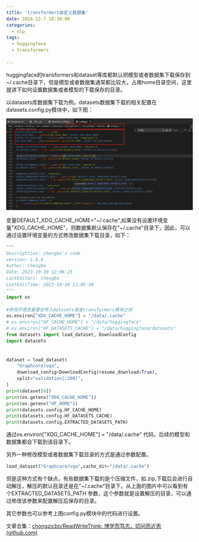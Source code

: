 ```yaml
---
title: 'transformers自定义数据集'
date: 2024-12-7 18:30:00
categories:
  - nlp
tags:
  - huggingface
  - transformers

---
```




huggingface的transformers和dataset等库都默认把模型或者数据集下载保存到~/.cache目录下，但是模型或者数据集通常都比较大，占用home目录空间，这里就讲下如何设置数据集或者模型的下载保存的目录。

以datasets库数据集下载为例。datasets数据集下载的相关配置在datasets.config.py模块中，如下图：

![image-20231031165446512](https://raw.githubusercontent.com/chongzicbo/images/main/picgo/image-20231031165446512.png)

变量DEFAULT_XDG_CACHE_HOME="~/.cache",如果没有设置环境变量"XDG_CACHE_HOME"，则数据集默认保存在"~/.cache"目录下，因此，可以通过设置环境变量的方式修改数据集下载目录，如下：

```python
"""
Descripttion: chengbo's code
version: 1.0.0
Author: chengbo
Date: 2023-10-30 12:06:23
LastEditors: chengbo
LastEditTime: 2023-10-30 12:06:30
"""
import os

#修改环境变量要在导入datasets或者transformers模块之前
os.environ["XDG_CACHE_HOME"] = "/data/.cache"  
# os.environ["HF_CACHE_HOME"] = "/data/huggingface"
# os.environ["HF_DATASETS_CACHE"] = "/data/huggingface/datasets"
from datasets import load_dataset, DownloadConfig
import datasets


dataset = load_dataset(
    "Graphcore/vqa",
    download_config=DownloadConfig(resume_download=True),
    split="validation[:200]",
)
print(dataset[0])
print(os.getenv("XDG_CACHE_HOME"))
print(os.getenv("HF_HOME"))
print(datasets.config.HF_CACHE_HOME)
print(datasets.config.HF_DATASETS_CACHE)
print(datasets.config.EXTRACTED_DATASETS_PATH)

```

通过os.environ["XDG_CACHE_HOME"] = "/data/.cache" 代码，后续的模型和数据集都会下载到该目录下。



另外一种修改模型或者数据集下载目录的方式是通过参数配置。

```python
load_dataset("Graphcore/vqa",cache_dir="/data/.cache")
```

但是这种方式有个缺点，有些数据集下载的是个压缩文件，如.zip,下载后会进行自动解压，解压的默认目录还是在"~/.cache"目录下。从上面的图片中可以看到有个EXTRACTED_DATASETS_PATH 参数，这个参数就是设置解压的目录，可以通过修改该参数来配置解压后保存的目录。

其它参数也可以参考上图config.py模块中的代码进行设置。



文章合集：[chongzicbo/ReadWriteThink: 博学而笃志，切问而近思 (github.com)](https://github.com/chongzicbo/ReadWriteThink/tree/main)



